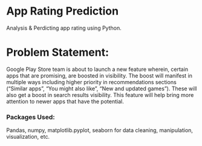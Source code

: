 # App Rating Prediction

Analysis & Perdicting app rating using Python.

# Problem Statement:

Google Play Store team is about to launch a new feature wherein, certain apps that are promising, are boosted in visibility. The boost will manifest in multiple ways including higher priority in recommendations sections (“Similar apps”, “You might also like”, “New and updated games”). These will also get a boost in search results visibility.  This feature will help bring more attention to newer apps that have the potential.

### Packages Used: 

Pandas, numpy, matplotlib.pyplot, seaborn for data cleaning, manipulation, visualization, etc.
